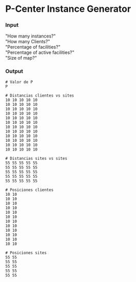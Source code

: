 # P-Center Instance Generator

### Input

"How many instances?"  
"How many Clients?"  
"Percentage of facilities?"  
"Percentage of active facilities?"  
"Size of map?"  


### Output

```
# Valor de P
P

# Distancias clientes vs sites
10 10 10 10 10
10 10 10 10 10
10 10 10 10 10
10 10 10 10 10
10 10 10 10 10
10 10 10 10 10
10 10 10 10 10
10 10 10 10 10
10 10 10 10 10
10 10 10 10 10
10 10 10 10 10
10 10 10 10 10

# Distancias sites vs sites
55 55 55 55 55
55 55 55 55 55
55 55 55 55 55
55 55 55 55 55
55 55 55 55 55

# Posiciones clientes
10 10
10 10
10 10
10 10
10 10
10 10
10 10
10 10
10 10
10 10
10 10
10 10

# Posiciones sites
55 55
55 55
55 55
55 55
55 55
```
